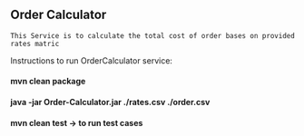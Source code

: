 ## Order Calculator
```
This Service is to calculate the total cost of order bases on provided rates matric
```
Instructions to run OrderCalculator service:

#### mvn clean package 
#### java -jar Order-Calculator.jar ./rates.csv ./order.csv
#### mvn clean test -> to run test cases

